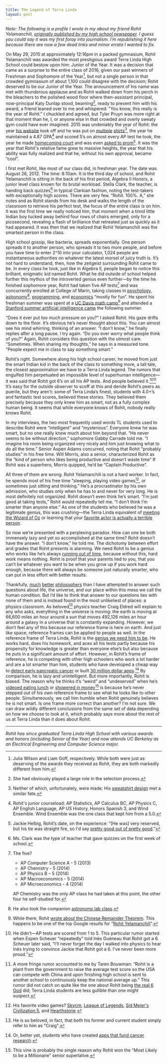 ```yaml
---
title: The Legend of Terra Linda
layout: post
---
```


*Note: The following is a profile I wrote in my about my friend Rohit Yelamanchili, [originally published by my high school newspaper][1]. I guess you could say it was my first foray into journalism. I’m republishing it here because there are now a few dead links and minor errata I wanted to fix.*

On May 29, 2015 at approximately 12:16pm in a packed gymnasium, Rohit Yelamanchili was awarded the most prestigious award Terra Linda High School could bestow upon him: Junior of the Year. It was a decision that came as a surprise to the entire class of 2016, given our past winners of Freshman and Sophomore of the Year[^1], but not a single person in that crowded gymnasium of about 1,100 could disagree with the decision; Rohit deserved to be our Junior of the Year. The announcement of his name was met with thunderous applause and as Rohit walked down from his perch in the bleachers to the polished wood floor where then-assistant principal, now-principal Katy Dunlap stood, beaming[^2], ready to present him with his award, a friend leaned over to me and whispered: "You know, this really is the year of Rohit." I chuckled and agreed, but Tyler Pruyn was more right at that moment than he, I, or anyone else in that crowded and overly sweaty gym could have ever imagined. 2015 was undeniably the year of Rohit: the year [his website][2] took off and he was put on [multiple][3] [shirts][4][^3], the year he maintained a 4.87 GPA[^4] and scored 5’s on almost every AP test he took, the year he made [homecoming court][6] and was even [asked to prom][7][^5]. It was the year that Rohit's relative fame  grew to massive heights, the year that his ability was fully realized and that he, without his own approval, became “cool”.

I first met Rohit, like most of our class did, in freshman year. The date was August 26, 2012. The time: 8:10am. It is the third day of school, and Rohit Yelamanchili is sitting in the back of his first period, Algebra II Honors, a junior level class known for its brutal workload. Stella Clark, the teacher, is handing back quizzes[^6] in typical Clarkian fashion, noting the test-takers with exceptionally high scores. There are very few. “Rohit. 100%. A,” she notes and as Rohit stands from his desk and walks the length of the classroom to retrieve his perfect test, the focus of the entire class is on him. It was the first time we really noticed him, that moment when a timid little Indian boy tucked away behind four rows of chairs emerged, only for a picosecond, revealing a flash of brilliance that retreated just as quickly as it had appeared. It was then that we realized that Rohit Yelamanchili was the smartest person in the class.

High school gossip, like bacteria, spreads exponentially. One person spreads it to another person, who spreads it to two more people, and before you have time to enter 2^10 into your calculator, 1,024 people are instantaneous authorities on whatever the latest morsel of juicy truth is. It’s not hard to understand, then, how the zeitgeist surrounding Rohit came to be. In every class he took, just like in Algebra II, people began to notice this brilliant, enigmatic kid named Rohit. What he did outside of school helped further this mythos of the introverted genius even further—by the time he finished sophomore year, Rohit had taken five AP tests[^7] and was concurrently enrolled at College of Marin, taking classes in [psychology][9], [astronomy][10][^8], [programming][12], and [economics][13] “mostly for fun”. He spent his freshman summer was spent at a [UC Davis math camp][14][^9] and  attended a [Stanford summer artificial intelligence camp][17] the following summer.

“Does it ever put too much pressure on you?” I asked Rohit. His gaze drifts down to the floor. It’s obvious he’s never thought about this. You can almost see his mind whirring, thinking of an answer. “I don’t know,” he finally replies after a long pause. I try again. “Do you ever worry what people think of you?” Again, Rohit considers this question with the utmost care. “Sometimes. When sharing my thoughts,” he says in a measured tone. “People expect me in class to say something smart.”

Rohit’s right. Somewhere along his high school career, he moved from just the smart Indian kid in the back of the class to something more, a tall tale, the closest approximation we have to a Terra Linda legend. The rumors that engulfed him perpetuated an impossible level of superhuman intelligence—it was said that Rohit got 6’s on all his AP tests. And people believed it.[^10][^11] It’s easy for the outside observer to scoff at this and deride Rohit’s peers as puerile, but they aren’t: some of Terra Linda’s finest, students with 4.0+’s and fantastic test scores, believed these stories. They believed them precisely because they only knew him as smart, not as a fully complex human being. It seems that while everyone knows of Rohit, nobody really knows Rohit.

In my interviews, the two most frequently used words TL students used to describe Rohit were “intelligent” and “mysterious”. Everyone knew he was smart, but no one really knew much about him beyond that. “He never seems to be without direction,” sophomore Gabby Carrade told me. “I imagine his room being organized very nicely and him just knowing what to do all the time.” Senior Aspen Adams concurred, noting that Rohit “probably studies” in his free time. Will Morris, also a senior, characterized Rohit as the “kind of person who likes being productive and doesn’t waste time” If Rohit was a superhero, Morris quipped, he’d be “Captain Productive”.

All three of them are wrong. Rohit Yelamanchili is not a hard worker. In fact, he spends most of his free time “sleeping, playing video games[^12], or sometimes just sitting and thinking.” He’s a procrastinator by his own admission, who studies only when he has to and never for very long. He is most definitely not organized. Rohit doesn’t even think he’s smart. “I’m just good at taking tests,” Rohit would repeatedly tell me. “I don’t think I’m smarter than anyone else.” As one of the students who believed he was a legitimate genius, this was crushing—the Terra Linda equivalent of [meeting the Wizard of Oz][23] or learning that your [favorite actor is actually a terrible person][24].

So now we’re presented with a perplexing paradox. How can one be both immensely lazy and yet so accomplished at the same time? Rohit doesn’t have the answer. “I don’t know,” he told me. The dichotomy between effort and grades that Rohit presents is alarming. We need Rohit to be a genius who works like he’s always [running out of time][25], because without this, hard work means nothing. Rohit is proof that your parents lied to you, that you can’t be whatever you want to be when you grow up if you work hard enough, because there will always be someone just naturally smarter, who can put in less effort with better results.

Thankfully, [much][26] [better][27] [philosophers][28] than I have attempted to answer such questions about life, the universe, and our place within this mess we call the human condition. But I’d like to think that answer to our questions lies with none of them and is instead found in the most unlikeliest of places: a physics classroom. As beloved[^13] physics teacher Craig Eldred will explain to any who asks, everything in the universe is moving: the earth is moving at 66,600 miles an hour around a sun that moves 492,126 miles an hour around a galaxy in a universe that is constantly expanding. However, we don’t feel any of this because our reference frame is here on earth. And just like space, reference frames can be applied to people as well. In the reference frame of Terra Linda, Rohit is the [genius we need him to be][29]. He works hard, does his homework, and aces all his tests partly because his propensity for knowledge is greater than everyone else’s but also because he puts in a significant amount of effort. However, in Rohit’s frame of reference, he is competing with other high schoolers who work a lot harder and are a lot smarter than him, students who have developed a cheap way to [detect early pancreatic cancer][30] or built [30 million dollar apps][31].[^14] By comparison, he is lazy and unintelligent. But more importantly, Rohit is biased. The reason why he thinks it’s “weird” and “undeserved” when he’s [videoed eating lunch][33] or [showered in money][34][^15] is because he’s never stepped out of his own reference frame to see what he looks like to other people. Simultaneously, we call him humble when Rohit genuinely believes he is not smart. Is one frame more correct than another? I’m not sure. We can draw wildly different conclusions from the same set of data depending on how we choose to look at it, which probably says more about the rest of us at Terra Linda than it does about Rohit.

---

*Rohit has since graduated Terra Linda High School with various awards and honors (including Senior of the Year) and now attends UC Berkeley as an Electrical Engineering and Computer Science major.*

[^1]:	Julia Wilson and Liam Goff, respectively. While both were just as deserving of the awards they received as Rohit, they are both markedly different from him.

[^2]:	She had obviously played a large role in the selection process.

[^3]:	Neither of which, unfortunately, were made. His [sweatshirt design][5] met a similar fate.

[^4]:	Rohit's junior courseload: AP Statistics, AP Calculus BC, AP Physics C, AP English Language, AP US History, Honors Spanish 3, and Wind Ensemble. Wind Ensemble was the one class that kept him from a 5.0.

[^5]:	Jackie Helbig, Rohit’s date, on the experience: “[He was] very reserved, but his tie was straight fire, so I'd say [pretty good out of pretty good][8].”

[^6]:	Ms. Clark was the type of teacher that gave quizzes on the first week of school.

[^7]:	The five?

	- AP Computer Science A - 5 (2013)
	- AP Chemistry - 5 (2014)
	- AP Physics B – 5 (2014)
	- AP Macroeconomics - 5 (2014)
	- AP Microeconomics - 4 (2014)

	AP Chemistry was the only AP class he had taken at this point, the other four he self-studied for.

[^8]:	He also took the companion [astronomy lab class][11].

[^9]:	While there, Rohit [wrote about the Chinese Remainder Theorem][15]. This happens to be one of the top Google results for “[Rohit Yelamanchili][16]”.

[^10]:	He didn’t—AP tests are scored from 1 to 5. This particular rumor started when Espen Scheuer “repeatedly” told Inès Guéneau that Rohit got a 6. Scheuer later said, “I'll never forget the day I walked into physics to hear Inès trying to convince Jackie that Rohit got a 6. I've never been more proud.”

[^11]:	A more fringe rumor accounted to me by Taren Bouwman: “Rohit is a plant from the government to raise the average test score so the USA can compete with China and upon finishing high school is sent to another school to continuously keep the national average up.” This rumor did not catch on quite like the one about Rohit being [the real 6 God][18] did; Terra Linda students are less gullible than one might suspect.

[^12]:	His favorite video games? [Skyrim][19], [League of Legends][20], [Sid Meier's Civilization 5][21], and [Hearthstone][22].

[^13]:	He is so beloved, in fact, that both his former and current student simply refer to him as "Craig".

[^14]:	Or, better yet, students who have created [apps that fund cancer research][32].

[^15]:	This vine is probably the single reason why Rohit won the “Most Likely to be a Millionaire” senior superlative.

[1]:	http://thevoice.srcs.org/3902/opinion/the-rohit-article/
[2]:	http://rohit.club
[3]:	https://teespring.com/rohit
[4]:	https://teerana.com/rohit
[5]:	http://www.customink.com/designs/rojesus/hbh0-00ae-g51s/hotlink?pc=HL-142344&utm_campaign=hotlink_201601&utm_source=hotlink&utm_medium=email&utm_content=viewbutton&cm_mmc=hotlink-_-5-_-Body_txt-_-viewbutton
[6]:	http://rohit.club/post/134869741312
[7]:	http://rohit.club/post/112482773742
[8]:	https://www.youtube.com/watch?v=JSzuJWIUjHY&feature=youtu.be&t=57s
[9]:	http://www.marin.edu/Apps/Directory/CourseInfo.aspx?ID=1274
[10]:	http://www.marin.edu/Apps/Directory/CourseInfo.aspx?ID=187
[11]:	http://www.marin.edu/Apps/Directory/CourseInfo.aspx?ID=190
[12]:	http://www.marin.edu/Apps/Directory/CourseInfo.aspx?ID=367
[13]:	http://www.marin.edu/Apps/Directory/CourseInfo.aspx?ID=615
[14]:	http://cosmos.ucdavis.edu
[15]:	http://cosmos.ucdavis.edu/archives/2013/cluster6/YELAMANCHILI_ROHIT.pdf
[16]:	http://lmgtfy.com/?q=rohit+yelamanchili
[17]:	https://summerinstitutes.stanford.edu
[18]:	https://itun.es/us/4xZO5?i=966997567
[19]:	http://www.elderscrolls.com/skyrim
[20]:	http://leagueoflegends.com
[21]:	http://www.civilization5.com
[22]:	http://battle.net/hearthstone
[23]:	https://www.youtube.com/watch?v=NZR64EF3OpA
[24]:	https://en.wikipedia.org/wiki/Bill_Cosby_sexual_assault_allegations
[25]:	https://youtu.be/8aefuWGmKTY?t=52s
[26]:	https://en.wikipedia.org/wiki/S%C3%B8ren_Kierkegaard
[27]:	https://en.wikipedia.org/wiki/Friedrich_Nietzsche
[28]:	https://en.wikipedia.org/wiki/Albert_Camus
[29]:	http://rohit.club/post/103178832902
[30]:	https://en.wikipedia.org/wiki/Jack_Andraka
[31]:	https://en.wikipedia.org/wiki/Nick_D'Aloisio
[32]:	https://itunes.apple.com/us/app/reckless-racers/id846097726?mt=8
[33]:	https://www.youtube.com/watch?v=lhomTxnw8nM&list=PLyY3dI57Q_YbMm1WtffV5vlWTR65Nmtt2
[34]:	http://rohit.club/tuesday
